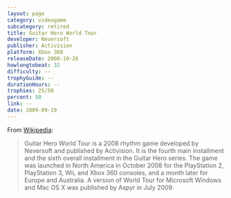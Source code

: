```yaml
---
layout: page
category: videogame
subcategory: retired
title: Guitar Hero World Tour
developer: Neversoft
publisher: Activision
platform: Xbox 360
releaseDate: 2008-10-26
howlongtobeat: 32
difficulty: --
trophyGuide: --
durationHours: --
trophies: 25/50
percent: 50
link: --
date: 2009-09-19
---
```


From [Wikipedia](https://en.wikipedia.org/wiki/Guitar_Hero_World_Tour):

> Guitar Hero World Tour is a 2008 rhythm game developed by Neversoft and published by Activision. It is the fourth main installment and the sixth overall installment in the Guitar Hero series. The game was launched in North America in October 2008 for the PlayStation 2, PlayStation 3, Wii, and Xbox 360 consoles, and a month later for Europe and Australia. A version of World Tour for Microsoft Windows and Mac OS X was published by Aspyr in July 2009.
